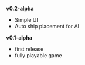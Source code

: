 **v0.2-alpha**
- Simple UI
- Auto ship placement for AI

**v0.1-alpha**
- first release
- fully playable game
